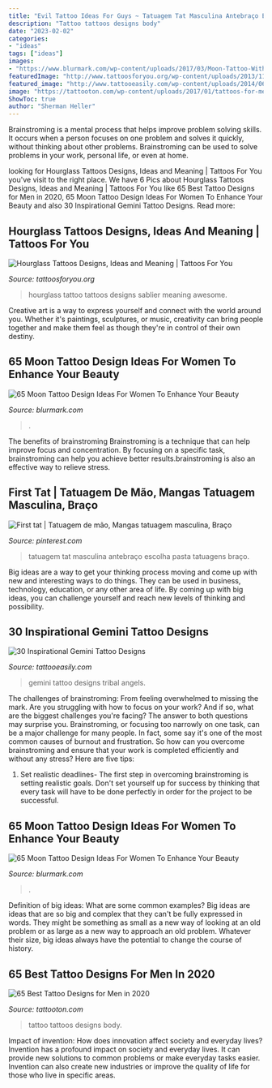 ```yaml
---
title: "Evil Tattoo Ideas For Guys ~ Tatuagem Tat Masculina Antebraço Escolha Pasta Tatuagens Braço"
description: "Tattoo tattoos designs body"
date: "2023-02-02"
categories:
- "ideas"
tags: ["ideas"]
images:
- "https://www.blurmark.com/wp-content/uploads/2017/03/Moon-Tattoo-With-Tree.jpg"
featuredImage: "http://www.tattoosforyou.org/wp-content/uploads/2013/11/Pictures-of-Hourglass-Tattoo-680x1024.jpg"
featured_image: "http://www.tattooeasily.com/wp-content/uploads/2014/06/url-7.jpg"
image: "https://tattooton.com/wp-content/uploads/2017/01/tattoos-for-men-121.jpg"
ShowToc: true
author: "Sherman Heller"
---
```



Brainstroming is a mental process that helps improve problem solving skills. It occurs when a person focuses on one problem and solves it quickly, without thinking about other problems. Brainstroming can be used to solve problems in your work, personal life, or even at home.

	

		
looking for Hourglass Tattoos Designs, Ideas and Meaning | Tattoos For You you've visit to the right place. We have 6 Pics about Hourglass Tattoos Designs, Ideas and Meaning | Tattoos For You like 65 Best Tattoo Designs for Men in 2020, 65 Moon Tattoo Design Ideas For Women To Enhance Your Beauty and also 30 Inspirational Gemini Tattoo Designs. Read more:
		
    
## Hourglass Tattoos Designs, Ideas And Meaning | Tattoos For You

<img loading=lazy src="http://www.tattoosforyou.org/wp-content/uploads/2013/11/Pictures-of-Hourglass-Tattoo-680x1024.jpg" onerror="this.onerror=null;this.src='https://tse3.mm.bing.net/th?id=OIP.zsmsP8-j-TX6q3ErAY8KAwHaLJ&amp;pid=15.1';" alt="Hourglass Tattoos Designs, Ideas and Meaning | Tattoos For You">

_Source: tattoosforyou.org_

>hourglass tattoo tattoos designs sablier meaning awesome. 

	

Creative art is a way to express yourself and connect with the world around you. Whether it's paintings, sculptures, or music, creativity can bring people together and make them feel as though they're in control of their own destiny.

    
## 65 Moon Tattoo Design Ideas For Women To Enhance Your Beauty

<img loading=lazy src="https://www.blurmark.com/wp-content/uploads/2017/03/Lace-Moon-Tattoo.jpg" onerror="this.onerror=null;this.src='https://tse2.mm.bing.net/th?id=OIP.lmk2PD66TnL-OaWsn_L_YAHaKG&amp;pid=15.1';" alt="65 Moon Tattoo Design Ideas For Women To Enhance Your Beauty">

_Source: blurmark.com_

>. 

	

The benefits of brainstroming
Brainstroming is a technique that can help improve focus and concentration. By focusing on a specific task, brainstroming can help you achieve better results.brainstroming is also an effective way to relieve stress.

    
## First Tat | Tatuagem De Mão, Mangas Tatuagem Masculina, Braço

<img loading=lazy src="https://i.pinimg.com/originals/dc/ad/9c/dcad9cb41fa2bef16d80521ebfb994e1.jpg" onerror="this.onerror=null;this.src='https://tse3.mm.bing.net/th?id=OIP.XdYV2tUlfPxwdA1TVNoW0wHaJ4&amp;pid=15.1';" alt="First tat | Tatuagem de mão, Mangas tatuagem masculina, Braço">

_Source: pinterest.com_

>tatuagem tat masculina antebraço escolha pasta tatuagens braço. 

	

Big ideas are a way to get your thinking process moving and come up with new and interesting ways to do things. They can be used in business, technology, education, or any other area of life. By coming up with big ideas, you can challenge yourself and reach new levels of thinking and possibility.

    
## 30 Inspirational Gemini Tattoo Designs

<img loading=lazy src="http://www.tattooeasily.com/wp-content/uploads/2014/06/url-7.jpg" onerror="this.onerror=null;this.src='https://tse4.mm.bing.net/th?id=OIP.XLzXG6P_rEbq9w1kr5F-ogHaJz&amp;pid=15.1';" alt="30 Inspirational Gemini Tattoo Designs">

_Source: tattooeasily.com_

>gemini tattoo designs tribal angels. 

	

The challenges of brainstroming: From feeling overwhelmed to missing the mark.
Are you struggling with how to focus on your work? And if so, what are the biggest challenges you're facing? The answer to both questions may surprise you. Brainstroming, or focusing too narrowly on one task, can be a major challenge for many people. In fact, some say it's one of the most common causes of burnout and frustration. 
So how can you overcome brainstroming and ensure that your work is completed efficiently and without any stress? Here are five tips: 

1. Set realistic deadlines- The first step in overcoming brainstroming is setting realistic goals. Don't set yourself up for success by thinking that every task will have to be done perfectly in order for the project to be successful.

    
## 65 Moon Tattoo Design Ideas For Women To Enhance Your Beauty

<img loading=lazy src="https://www.blurmark.com/wp-content/uploads/2017/03/Moon-Tattoo-With-Tree.jpg" onerror="this.onerror=null;this.src='https://tse3.mm.bing.net/th?id=OIP.qhGJYNC7jxfYUNkn19t5OwHaHa&amp;pid=15.1';" alt="65 Moon Tattoo Design Ideas For Women To Enhance Your Beauty">

_Source: blurmark.com_

>. 

	

Definition of big ideas: What are some common examples?
Big ideas are ideas that are so big and complex that they can't be fully expressed in words. They might be something as small as a new way of looking at an old problem or as large as a new way to approach an old problem. Whatever their size, big ideas always have the potential to change the course of history.

    
## 65 Best Tattoo Designs For Men In 2020

<img loading=lazy src="https://tattooton.com/wp-content/uploads/2017/01/tattoos-for-men-121.jpg" onerror="this.onerror=null;this.src='https://tse4.mm.bing.net/th?id=OIP.kG-i9wOtApLyYfoWe1iZaAHaKY&amp;pid=15.1';" alt="65 Best Tattoo Designs for Men in 2020">

_Source: tattooton.com_

>tattoo tattoos designs body. 

	

Impact of invention: How does innovation affect society and everyday lives?
Invention has a profound impact on society and everyday lives. It can provide new solutions to common problems or make everyday tasks easier. Invention can also create new industries or improve the quality of life for those who live in specific areas.

